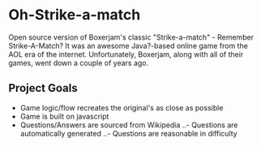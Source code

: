 # Oh-Strike-a-match
Open source version of Boxerjam's classic "Strike-a-match" - Remember Strike-A-Match? It was an awesome Java?-based online game from the AOL era of the internet. Unfortunately, Boxerjam, along with all of their games, went down a couple of years ago.

## Project Goals
- Game logic/flow recreates the original's as close as possible 
- Game is built on javascript
- Questions/Answers are sourced from Wikipedia
..- Questions are automatically generated
..- Questions are reasonable in difficulty
